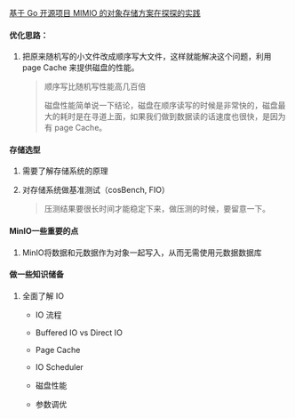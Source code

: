 [基于 Go 开源项目 MIMIO 的对象存储方案在探探的实践](https://www.sohu.com/a/346007469_657921)

#### 优化思路：

1. 把原来随机写的小文件改成顺序写大文件，这样就能解决这个问题，利用page Cache 来提供磁盘的性能。

   > 顺序写比随机写性能高几百倍
   >
   > 磁盘性能简单说一下结论，磁盘在顺序读写的时候是非常快的，磁盘最大的耗时是在寻道上面，如果我们做到数据读的话速度也很快，是因为有 page Cache。

#### 存储选型

1. 需要了解存储系统的原理

2. 对存储系统做基准测试（cosBench, FIO）

   > 压测结果要很长时间才能稳定下来，做压测的时候，要留意一下。

#### MinIO一些重要的点

1. MinIO将数据和元数据作为对象一起写入，从而无需使用元数据数据库

#### 做一些知识储备

1. 全面了解 IO

   * IO 流程

   * Buffered IO vs Direct IO

   * Page Cache

   * IO Scheduler

   * 磁盘性能

   * 参数调优

     

